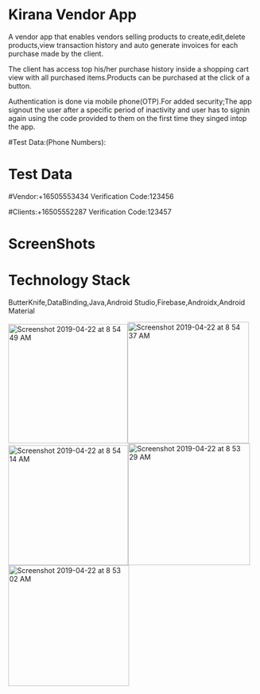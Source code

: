 # Kirana Vendor App

A vendor app that enables vendors selling products to create,edit,delete products,view transaction history and auto generate invoices for each purchase made by the client.

The client has access top his/her purchase history inside a shopping cart view with all purchased items.Products can be purchased at the click of a button.

Authentication is done via mobile phone(OTP).For added security;The app signout the user after a specific period of inactivity and user has to signin again using the code provided to them on the first time they singed intop the app.

#Test Data:(Phone Numbers):

# Test Data 

#Vendor:+16505553434 Verification Code:123456

#Clients:+16505552287 Verification Code:123457


# ScreenShots



# Technology Stack

<p>ButterKnife,DataBinding,Java,Android Studio,Firebase,Androidx,Android Material</p


<img width="240" alt="Screenshot 2019-04-22 at 8 54 49 AM" src="https://user-images.githubusercontent.com/37291194/56486186-84cca700-64df-11e9-8515-2a5b684ee290.png"><img width="244" alt="Screenshot 2019-04-22 at 8 54 37 AM" src="https://user-images.githubusercontent.com/37291194/56486187-85653d80-64df-11e9-88b5-65f319eee2d3.png">
<img width="241" alt="Screenshot 2019-04-22 at 8 54 14 AM" src="https://user-images.githubusercontent.com/37291194/56486188-85653d80-64df-11e9-863d-3ff527caca1d.png"><img width="245" alt="Screenshot 2019-04-22 at 8 53 29 AM" src="https://user-images.githubusercontent.com/37291194/56486189-85653d80-64df-11e9-89b8-4cab3216e674.png">
<img width="243" alt="Screenshot 2019-04-22 at 8 53 02 AM" src="https://user-images.githubusercontent.com/37291194/56486190-85653d80-64df-11e9-867b-9a96fec8b7d6.png">
